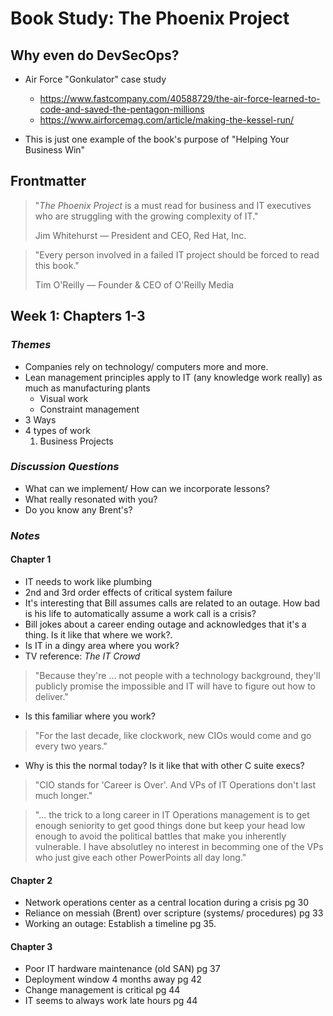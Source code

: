 # Book Study: The Phoenix Project

## Why even do DevSecOps?
* Air Force "Gonkulator" case study
  * https://www.fastcompany.com/40588729/the-air-force-learned-to-code-and-saved-the-pentagon-millions
  * https://www.airforcemag.com/article/making-the-kessel-run/
  
* This is just one example of the book's purpose of "Helping Your Business Win"

## Frontmatter
> "*The Phoenix Project* is a must read for business and IT executives who are struggling
> with the growing complexity of IT."
> 
> Jim Whitehurst &mdash; President and CEO, Red Hat, Inc.

> "Every person involved in a failed IT project should be forced to read this book."
> 
> Tim O'Reilly &mdash; Founder & CEO of O'Reilly Media

## Week 1: Chapters 1-3
### *Themes*
* Companies rely on technology/ computers more and more.
* Lean management principles apply to IT (any knowledge work really) as much as manufacturing plants
   * Visual work
   * Constraint management
* 3 Ways
* 4 types of work
  1. Business Projects

### *Discussion Questions*
* What can we implement/ How can we incorporate lessons?
* What really resonated with you?
* Do you know any Brent's?

### *Notes*

#### Chapter 1
* IT needs to work like plumbing
* 2nd and 3rd order effects of critical system failure
* It's interesting that Bill assumes calls are related to an outage. How bad is his life to automatically assume a work call is a crisis?
* Bill jokes about a career ending outage and acknowledges that it's a thing. Is it like that where we work?.
* Is IT in a dingy area where you work?
* TV reference: *The IT Crowd*

> "Because they're ... not people with a technology background, they'll publicly promise the impossible and IT will have to figure out how to deliver."
  * Is this familiar where you work?
> "For the last decade, like clockwork, new CIOs would come and go every two years."
  * Why is this the normal today? Is it like that with other C suite execs? 
> "CIO stands for 'Career is Over'. And VPs of IT Operations don't last much longer."

> "... the trick to a long career in IT Operations management is to get enough seniority to get good things done but keep your head low enough to avoid the political battles that make you inherently vulnerable. I have absolutley no interest in becomming one of the VPs who just give each other PowerPoints all day long."

#### Chapter 2
* Network operations center as a central location during a crisis pg 30
* Reliance on messiah (Brent) over scripture (systems/ procedures) pg 33
* Working an outage: Establish a timeline pg 35.

#### Chapter 3
* Poor IT hardware maintenance (old SAN) pg 37
* Deployment window 4 months away pg 42
* Change management is critical pg 44
* IT seems to always work late hours pg 44

<!--

## Week 2: Chapters 4-6
### *Themes*
*

### *Key Takeaways*
*

### *Discussion Questions*
*

#### Chapter 4
* “It’s amazing to me how handoffs between Development and IT Operations always get screwed up.” pg 49
* IT is critical to/ involved in many projects pg 49
* Development environment and production. Case for VMs/ containerization pg 52
* Deadlines driving decisions pg 54 
   * symptom of poor scoping and poor risk management
* Break-fix cycle pg 56 (top)
* Desktop support delays pg 57

## Section 2: Chapters 5-7
### *Themes*
* Theory of Constraints (TOC)
* We need to see our selves
* Are we doing the *right things*?
* Are we doing *things right*?
### *Key Takeaways*
* Critical to have an understanding of what work we're doing and where is it coming from
### *Discussion Questions*
* Where do we keep our master work list?
* Can you identify a constraint in your current workflow?
#### Chapter 5
* Old servers barely hanging on pg 68
* Brent is bottleneck according to Theory of Constraints pg 69
* List of work to do pg 70

#### Chapter 6
* “Knowing is always better than not knowing.” pg 76
* Resource planning pg 76
* Hiring and time until EE is effective 6-12 months pg 77
* Change management card process pg 80-81

#### Chapter 7
* “Can’t achieve strategic until you’ve mastered the tactical.” pg 87
* Deliverables, outages, and compliance pg 88
* Three management movements pg 89
  * Theory of Constraints
  * Toyota Production System
  * Total Quality Management
* WIP is the silent killer
* Pace work to the bottleneck pg 90
  * "... any improvements made *anywhere besides the bottleneck* are an illusion" 
* “... ensure the fast, predictable, and uninterrupted flow of planned work that delivers value to the business while minimizing the impact and disruption of unplanned work, so you can provide stable, predictable, and secure IT service.” pg 91
* "... figure out how to control the release of work into IT Operations and, more importantly, ensure that your most constrained resources are doing only the work that serves the goal of the entire system, not just one silo."
* Three Ways pg 91
  1. **Fast flow of work as it moves from Development into IT Operations.** That is what is between the business and the customer.
  1. **Shorten and amplify feedback loops, so we can fix quality at the source and avoid rework.**
  1. **Create a culture that simultaneously fosters experimentation, learning from failure, and understanding that repetition and practice are the prerequisites to mastery.**
* Four types of work pg 88 & 92
  1. Business Projects

<div style="page-break-after: always;"></div>

# Book Study: The Phoenix Project


## Section 3: Chapters 8-12
### *Themes*
* IT Value Stream
* Change control process
* Link between plant floor management and IT Operations
### *Key Takeaways*
* How to deal with a constraint to a system
* Four types of work
  1. Business Projects pg 92
  1. IT Internal Projects pg 109
  1. Changes pg 110
### *Discussion Questions*
* Do you have a Value Stream Map for your workflows?
* What is the percent of changes each week that fail or need to be deferred/ rescheduled?

#### Chapter 8
* CAB Process:
  * **High Risk**, *"fragile"* - changes must be authorized by CAB before being scheduled and implemented. pg 100
  * **Medium Risk**, *"messy middle"* - change submitter has responsibility and accountability for consulting and getting approval from people potentially affected. Once arranged, they submit the change to the CAB for review and scheduling. pg 102
  * **Low Risk**, *"standard"* - changes we've done many times successfully are preapprove. They still need to be submitted, but can be scheduled without the CAB. pg 102

#### Chapter 9
* Dealing with a SEV 1 incident pg 105
  * Start call by presenting a timeline of all relevant events pg 106
  * Need to know all changes pg 105
  * Finger pointing is unproductive pg 105 
  * Announce and discuss any changes before implementing pg 106
* Four types of work
  1. Business Projects pg 92
  1. IT Internal Projects pg 109
  1. Changes pg 110

#### Chapter 10
* Brent the bottleneck
  * Isolate the constraint
  * Put safe guards in place to protect the constrained resource
    * "... create a resource pool of level 3 engineers to handle the escalations, but keep Brent out of the pool. The level 3s would be responsible for resolving all incidents to closure, and would be the only people who can get access to Brent.
    *  ... they are responsible for documenting what they learned, and Brent would never be allowed to work on the same problem twice 
    *  ... Brent not allowed to touch keyboard. He's allowed to tell people what to type and shoulder surf only." 
* "Processes are supposed to protect people." pg 115
* "Every time that we let Brent fix something that none of can replicate, Brent gets a little smarter, and the entire system gets dumber." pg 116

#### Chapter 11
* Continued development of CAB process
* Need to limit work in the system
* Color coding change cards if they involve bottle neck
* Work in Process (WIP) of IT work

#### Chapter 12
* Phoenix project deployment day
* Inconsistent environments
* IT working all hours
* Database migration scripts failures
* Impact to retail store POS's
* Request to delay Phoenix launch
* Credit card security failure

## Section 4: Chapters 13-16
### *Themes*
* Business and IT need to work together
### *Key Takeaways*
* IT exists to satisfy business requirements.
  * Can't always say no.
* "Deciding what not to do is just as important as deciding what to do."
### *Discussion Questions*
* As BI "developers" we need to be aware of what we get the ops people into.
* Do we as IT have a good idea of how we prioritize business projects?

#### Chapter 13
* Phoenix deployment
  * Crazy working conditions for deployments
  * Massive PCI issue

#### Chapter 14
* Business holds IT responsible for finding solutions not just saying no.
  > “I need the business to tell me it’s no longer being held hostage by you IT guys. This has been the running complaint the entire time I’ve been CEO. IT is in the way of every major initiative. Meanwhile, our competitors pull away from us, leaving us in the dust. Dammit, we can’t even take a crap without IT being in the way.”
* Marketing Access Database program
  > a combination of the need to deliver needed features to market, forcing us to take shortcuts, which are causing ever-worsening deployments.
* Post Phoenix party

#### Chapter 15
* Change control process prevented disaster
* Fourth category of work is "Unplanned Work"
  1. Business projects
  2. IT projects
  3. Change control
  4. Unplanned work
* Three ways
  1. Fast flow of work from dev through ops to business
  2. Feedback
* Stabilize environment
* Visualize and manage work
* Manage constraint
* "The Goal" by Eli Goldratt
  1. identify the constraint.
  2. exploit the constraint
  3. subordinate the constraint
  4. elevate the constraint
  5. prevent inertia from becoming the constraint
* **Deciding what not to do is just as important as deciding what to do.**
* invoicing issue
* the right way to handle a sev 1 incident
* quitting over convictions

#### Chapter 16
* Invoices incident
* Dealing with a Sev-1 incident
* Bill resigns

<div style="page-break-after: always;"></div>

# Book Study: The Phoenix Project

## Section 5: Chapters 17-21
### *Themes*
* Building trust
* Using Lean techniques to manage IT
### *Key Takeaways*
* Project freeze
* Work centers for IT
### *Discussion Questions*
* Do we have anything like a Bill of Resources or Bill of Materials?


#### Chapter 17
* Making up with Steve

#### Chapter 18
* mtg with CEO and all IT leaders
  * Steve's background
#### Chapter 19
* mtg with CEO and all IT leaders
  * Other leader's backgrounds
* Project freeze
#### Chapter 20
* after project freeze, those not relying on constraint can be released
* work centers for IT
  * man, method, machine, measure
  * bill of resources, and routing 
  * work instructions
* utilization is hrs busy / hrs avail
  * **50/50 wait 1 unit vs 90/10 wait 9 units, vs 99/1 wait 99 units**

#### Chapter 21
* audit meeting
  * scoping error
  * management controls that backstop IT

## Section 6: Chapters 22-26
### *Themes*
* IT needs to have a good understanding of the business measures
### *Key Takeaways*
* Improvement kata
* IT project types
* Utilization graph points to why wait times can be so long
* Fleet management oil change analogy
### *Discussion Questions* 
* What are our businesses kpis? Do we have a chart or slide like Dick's

#### Chapter 22
* improvement kata
  * 2wk cycle for plan, do, check, act
* color coding change board 
  * Green - IT internal 20%
  * purple - top 5 business projects
  * yellow - not priority
  * pink sticky for stuck

* It project types
  * Replace fragile infrastructure
  * Vendor upgrades and patching
  * support internal projects
  * audit and security work
  * data center work

* three categories
  * increase capacity to constraint
  * doesn't require constraint
  * all others

* laptop replacement queue

#### Chapter 23
* resource graph
#### Chapter 24
* meeting w/ John at bar
* importance of honest feedback

#### Chapter 25
* meeting with Dick
* managers measurement program
* CFO questions
  * describe a good day and bad day
  * what are goals, objectives, and measurements for the year
* systems thinking 
* fleet management oil change analogy

#### Chapter 26
* marketing phoenix project reporting delayed until next year
* planning horizon for IT projects greater than 12 months

<div style="page-break-after: always;"></div>

# Book Study: The Phoenix Project

## Section 7: Chapters 27-31
### *Themes*
* Using Lean tools to improve IT operations
### *Key Takeaways*
* Shadow IT
* Flow of work one way - "Single Piece Flow"
* Find constraint, then look for way to automate
### *Discussion Questions*
* Do we use process mapping to visualize our workflows?
* What are our top three critical workflows?
* Do we have scripts or something like an automatic build system?

#### Chapter 27
* CIA triangle of data
  * Confidentiality
  * Integrity
  * Availability
#### Chapter 28 (9:25:45)
* Shadow IT
* Increased performance of group
* Phoenix deployment #2

#### Chapter 29 (9:47:24)
* mtg w/ Steve re: John's recommendations
* No reverse gear
* Flow of work one way - "Single Piece Flow"
* Faster cycle time, speed up release schedule
  * when things are bad, do more of them to improve not less to avoid.
  * like football practice or military training
* SWAT team to do some features

#### Chapter 30 (10:04:15)
* visit to MRP plant
* "inner Allspaw"
* takt time
* find constraint, then look for way to automate
* Ohno, Spear, Rother
* Dev -> Ops -> QA -> Business = super tribe
* Eric Reis "Lean Startup"

#### Chapter 31 (10:38:30)
* Process mapping white board
* Value Stream Map
* Automating environment setups

## Section 8: Chapters 32-35
### *Themes*
* IT critical competency for all senior business leaders
### *Key Takeaways*
* Small little teams (2 pizza team) to rapidly develop features
* Loosely coupled architecture better for flexible development
* VM architecture to help scale out and up
### *Discussion Questions*
* Can you name any senior business leaders in our organization with an IT background?

#### Chapter 32 (10:38:30)
* decouple from Phoenix
* open source db
* how do you manage db sprawl
* Brent secret mission

#### Chapter 33 (10:52:30)
* VM scale out parrallization, spin up then down
* Starting to see benefits of cloud

#### Chapter 34
* Trouble at Thanksgiving goes much more smoothly
* Ability to rollback features
* Unicorn team moving to continuous delivery

#### Chapter 35 
* not being CIO
* Bill's career plan
* Sarah leaving

### Books I'd Like to See
* Book from Sarah's perspective (Business Perspective).
* Book from Bill's prior work to create a good mid level ops team. Phoenix Project for small teams.

-->
